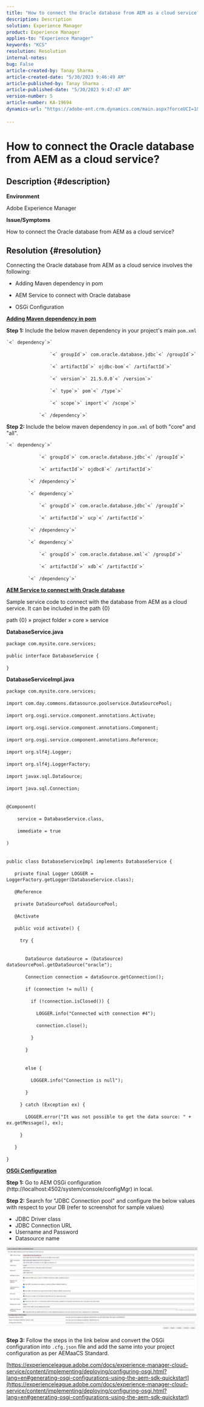 ```yaml
---
title: "How to connect the Oracle database from AEM as a cloud service?"
description: Description
solution: Experience Manager
product: Experience Manager
applies-to: "Experience Manager"
keywords: "KCS"
resolution: Resolution
internal-notes: 
bug: False
article-created-by: Tanay Sharma .
article-created-date: "5/30/2023 9:46:49 AM"
article-published-by: Tanay Sharma .
article-published-date: "5/30/2023 9:47:47 AM"
version-number: 5
article-number: KA-19694
dynamics-url: "https://adobe-ent.crm.dynamics.com/main.aspx?forceUCI=1&pagetype=entityrecord&etn=knowledgearticle&id=8a7ba8e0-cefe-ed11-8f6e-6045bd006793"

---
```

# How to connect the Oracle database from AEM as a cloud service?

## Description {#description}


<b>Environment</b>

Adobe Experience Manager

<b>Issue/Symptoms</b>

How to connect the Oracle database from AEM as a cloud service?


## Resolution {#resolution}


Connecting the Oracle database from AEM as a cloud service involves the following:

- Adding Maven dependency in pom

- AEM Service to connect with Oracle database

- OSGi Configuration

<u><b>Adding Maven dependency in pom</b></u>

<b>Step 1:</b> Include the below maven dependency in your project's main `pom.xml`


```
`<` dependency`>` 

                `<` groupId`>` com.oracle.database.jdbc`<` /groupId`>` 

                `<` artifactId`>` ojdbc-bom`<` /artifactId`>` 

                `<` version`>` 21.5.0.0`<` /version`>` 

                `<` type`>` pom`<` /type`>` 

                `<` scope`>` import`<` /scope`>` 

            `<` /dependency`>`
```


<b>Step 2: </b>Include the below maven dependency in `pom.xml` of both "core" and "all".


```
`<` dependency`>` 

            `<` groupId`>` com.oracle.database.jdbc`<` /groupId`>` 

            `<` artifactId`>` ojdbc8`<` /artifactId`>` 

        `<` /dependency`>` 

        `<` dependency`>` 

            `<` groupId`>` com.oracle.database.jdbc`<` /groupId`>` 

            `<` artifactId`>` ucp`<` /artifactId`>` 

        `<` /dependency`>` 

        `<` dependency`>` 

            `<` groupId`>` com.oracle.database.xml`<` /groupId`>` 

            `<` artifactId`>` xdb`<` /artifactId`>` 

        `<` /dependency`>`
```


<u><b>AEM Service to connect with Oracle database</b></u>

Sample service code to connect with the database from AEM as a cloud service. It can be included in the path {0}

path {0} » project folder » core » service

<b>DatabaseService.java</b>


```
package com.mysite.core.services;

public interface DatabaseService {

}
```


<b>DatabaseServiceImpl.java</b>


```
package com.mysite.core.services;

import com.day.commons.datasource.poolservice.DataSourcePool;

import org.osgi.service.component.annotations.Activate;

import org.osgi.service.component.annotations.Component;

import org.osgi.service.component.annotations.Reference;

import org.slf4j.Logger;

import org.slf4j.LoggerFactory;

import javax.sql.DataSource;

import java.sql.Connection;


@Component(

    service = DatabaseService.class,

    immediate = true

)


public class DatabaseServiceImpl implements DatabaseService {

   private final Logger LOGGER = LoggerFactory.getLogger(DatabaseService.class);

   @Reference

   private DataSourcePool dataSourcePool;

   @Activate

   public void activate() {

     try {


       DataSource dataSource = (DataSource) dataSourcePool.getDataSource("oracle");

       Connection connection = dataSource.getConnection();

       if (connection != null) {

         if (!connection.isClosed()) {

           LOGGER.info("Connected with connection #4");

           connection.close();

         }

       }


       else {

         LOGGER.info("Connection is null");

       }

     } catch (Exception ex) {

       LOGGER.error("It was not possible to get the data source: " + ex.getMessage(), ex);

     }

   }

}
```


<u><b>OSGi Configuration</b></u>

<b>Step 1:</b> Go to AEM OSGi configuration (http://localhost:4502/system/console/configMgr) in local.

<b>Step 2:</b> Search for "JDBC Connection pool" and configure the below values with respect to your DB (refer to screenshot for sample values)

- JDBC Driver class
- JDBC Connection URL
- Username and Password
- Datasource name


![](assets/265e1a49-24dc-ec11-a7b6-0022480b073d.png)

<b>Step 3:</b> Follow the steps in the link below and convert the OSGi configuration into `.cfg.json` file and add the same into your project configuration as per AEMaaCS Standard.

[https://experienceleague.adobe.com/docs/experience-manager-cloud-service/content/implementing/deploying/configuring-osgi.html?lang=en#generating-osgi-configurations-using-the-aem-sdk-quickstart](https://experienceleague.adobe.com/docs/experience-manager-cloud-service/content/implementing/deploying/configuring-osgi.html?lang=en#generating-osgi-configurations-using-the-aem-sdk-quickstart)
